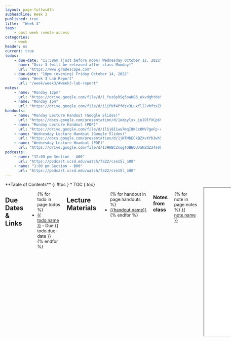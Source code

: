 ```yaml
---
layout: page-fullwidth
subheadline: Week 3
published: true
title:  "Week 3"
tags:
    - post week remote-access
categories:
    - week
header: no
current: true
todos:
    - due-date: "11:59am (just before noon) Wednesday October 12, 2022"
      name: "Quiz 3 (will be released after class Monday)"
      url: "https://www.gradescope.com"
    - due-date: "10pm (evening) Friday October 14, 2022"
      name: "Week 3 Lab Report"
      url: "/week/week3/#week3-lab-report"
notes:
    - name: "Monday 12pm"
      url: "https://drive.google.com/file/d/1_fez8pRSg3oaHB6_ukvdghYdoSsY5VCb"
    - name: "Monday 1pm"
      url: "https://drive.google.com/file/d/11jPNf4Pfdzx3Luxfl2JvhftxZNUvaQEc"
handouts:
    - name: "Monday Lecture Handout (Google Slides)"
      url: "https://docs.google.com/presentation/d/1oXpylxx_ieJOlfXCp6VdTU6zqksj0eBvj-v9AYb1jLA/edit?usp=sharing"
    - name: "Monday Lecture Handout (PDF)"
      url: "https://drive.google.com/file/d/1lSj8I1wu7mqI8KCx0MV7geFp-cLV0Ek9/view?usp=sharing"
    - name: "Wednesday Lecture Handout (Google Slides)"
      url: "https://docs.google.com/presentation/d/1jKTMbECkBZXvXYb3wh5XPKaXREiS91fn8_8K7I2FqLI/edit?usp=sharing"
    - name: "Wednesday Lecture Hnadout (PDF)"
      url: "https://drive.google.com/file/d/1JHWBCZnogTQBEQUJaNZdZ24s0bT310ev/view?usp=sharing"
podcasts:
    - name: "12:00 pm Section - A00"
      url: "https://podcast.ucsd.edu/watch/fa22/cse15l_a00"
    - name: "1:00 pm Section - B00"
      url: "https://podcast.ucsd.edu/watch/fa22/cse15l_b00"
---
```


<div class="row">
<div class="medium-4 medium-push-8 columns" markdown="1">
<div class="panel radius fixed-toc"  data-options="sticky_on:large" markdown="1">
**Table of Contents**
{: #toc }
*  TOC
{:toc}
</div>
</div><!-- /.medium-4.columns -->

<div class="medium-8 medium-pull-4 columns" markdown="1">

## Due Dates & Links

<ul>
{% for todo in page.todos %}
<li><a href="{{ todo.url }}">{{ todo.name }}</a> - Due {{ todo.due-date }}</li>
{% endfor %}
</ul>

## Lecture Materials

<ul>
{% for handout in page.handouts %}
<li><a href="{{handout.url}}">{{handout.name}}</a></li>
{% endfor %}
</ul>

### Notes from class
{% for note in page.notes %}
<a href="{{ note.url }}">{{ note.name }}</a>
<iframe src="{{ note.url }}/preview" width="640" height="480" allow="autoplay"></iframe>
{% endfor %}

### Links to Podcast
**Note:** Links will require you to log in as a UCSD student
<ul>
{% for link in page.podcasts %} 
<li><a href="{{link.url}}">{{link.name}}</a></li>
{% endfor %}
</ul>

### To Read

- Read these two articles by Julia Evans (one summarized in a comic below):
    - [When debugging, your attitude matters](https://jvns.ca/blog/debugging-attitude-matters/)
    - [How I Got Better at Debugging](https://jvns.ca/blog/2015/11/22/how-i-got-better-at-debugging/)
- Read this article by John Regehr: [How to Debug](https://blog.regehr.org/archives/199)
    - You don't need to know what all the technical tools are in these readings (systems programming, CSS, divs, etc)
- From the Regehr article, focus on the vocabulary (symptom, bug, etc); from the Evans articles, focus on the vibes
- This article: [https://drive.google.com/file/d/1zbMVZxsI1zOBPhSsvBi4kB5dPJuxyOJh/view?usp=sharing](https://drive.google.com/file/d/1zbMVZxsI1zOBPhSsvBi4kB5dPJuxyOJh/view?usp=sharing)
  (Note that assigning an article doesn't necessarily mean Joe agrees with everything in it...)

## Lab Tasks

As usual, we publish these ahead of time, but they aren't guaranteed to be final
until the start of lab on Wednesday.

This week in lab, you will find symptoms of bugs by writing tests, and then
narrow down the actual bug.

### Setup

Make a fork of this repository (it's OK if it's public):

[https://github.com/ucsd-cse15l-f22/lab3](https://github.com/ucsd-cse15l-f22/lab3)

There are a few relevant files for us:

- `ArrayExamples.java`
- `ArrayTests.java`
- `ListExamples.java`
- `LinkedListExample.java`
- `FileExample.java`

The files that end in `Example` or `Examples` have code in them with bugs for
you to find – in `ListExamples` and `ArrayExamples`, all the methods have bugs.
In `LinkedListExample` at least one of the methods on `LinkedList` has a bug. in
`FileExample`, `getFiles` has a bug. So many 🐛s!

The file `ArrayTests.java` has some _tests_ for the methods in
`ArrayExamples.java`. It uses a library called
[JUnit](https://junit.org/junit4/) to run tests using methods called
`assertEquals` and `assertArrayEquals` (and other `assert...` methods). When we
run this class with JUnit, it runs each method that has a `@Test` annotation on
it, and reports the success or failure of the `assert` calls.

Since JUnit is an external library, it requires some extra work to compile and
run. These two commands work well, and you should see output like the below when
you run them:
    
MAC USERS:
```
local $ javac -cp .:lib/hamcrest-core-1.3.jar:lib/junit-4.13.2.jar *.java
local $ java -cp .:lib/hamcrest-core-1.3.jar:lib/junit-4.13.2.jar org.junit.runner.JUnitCore ArrayTests
JUnit version 4.13.2
..
Time: 0.006

OK (2 tests)
```
    
WINDOWS USERS:
```
local $ javac -cp ".;lib/hamcrest-core-1.3.jar;lib/junit-4.13.2.jar" *.java
local $ java -cp ".;lib/junit-4.13.2.jar;lib/hamcrest-core-1.3.jar" org.junit.runner.JUnitCore ArrayTests
..
Time: 0.006

OK (2 tests)
```

- The `*` in the first command telss `javac` to compile *all* the `.java` files
in this directory. It's a shorthand for writing them all out, so it's a useful
notation to start using now that we have several Java files to compile.
- The `-cp` command-line argument stands for "classpath". Java uses this
command-line argument to know where to look for classes. It takes paths
separated by `:`, so the first place it will look is `.`, the current directory.
After that, it will look for classes in the two `.jar` files in the `lib`
directory. A `.jar` file is like a `.zip` file of a bunch of classes, and Java
knows how to work with them.
- While you might think the `..` in the output below `JUnit` has something to do
with a path, it's actually printing a `.` for each test that runs. So if you run
hundreds of tests, you can kinda watch the progress by seeing how the dots count
up.

**Write down in notes**: Who in your group has never seen `-cp` before? Who in
your group has never seen JUnit before? Has anyone written tests in a different
way in Java? What about in a different language?

### Symptoms and Failure-inducing Inputs

#### Array Methods

The two tests we wrote for you pass, but these two reverse implementations have
bugs! Write more tests to demonstrate that the two implementations have bugs,
and identify the bugs.

**Write down in notes** – For each, what was the failure-inducing input (the
test)? What was the symptom (the output when the test failed)? What was the bug
(the problem in the code)? Be as specific as possible to fill this in: copy the
code for your tests, the output for the symptoms, and the code change you need
to make for the bug.

**Checkpoint** – After fixing the reverse methods, make a commit and push to
your repository. It's really useful to checkpoint your work this way; you will
be able to see in the commit history each of the elements above as well.

Go on and do the same thing for `averageWithoutLowest` (the last array method),
making sure to note symptoms, failure-inducing inputs, and bugs. Discuss with
your group – did people find different ways to show the same bugs?

If you're having trouble thinking of tests, try starting from the smallest
possible inputs (an empty array), and then trying increasing sizes of arrays to
structure your thinking.

#### List Methods

There are two methods in `ListExamples`, each of which has a bug. For this
program, create **a new file** called `ListTests.java` with JUnit tests. Do the
same exercise, carefully designing your tests to get failing inputs, symptoms,
and eventually identify the bugs. Keep in mind that most of the time we can find
relatively *small* inputs that trigger the buggy behavior!

**Write down in notes** – Symptoms, inputs, and bugs.

**Checkpoint** – Commit your changes, and don't forget to add the new file! This
is one of the most common mistakes I make with `git` that is annoying for my
collaborators: I add a new file locally and forget to put it on Github for them
to see!

#### Linked List Methods

The file `LinkedListExample.java` has an implementation of a linked list that
is, in fact, buggy. We won't tell you which method(s) have the bugs. Create a
file called `LinkedListTests.java` and write tests in that file.

Note that for this case, your failure-inducing input requires a little more work
to construct: you have to build lists and try out the methods. All of that work
is part of the “failure-inducing input”, and it's useful to have it all written
down in code so that we don't have to remember it or re-type it each time we
want to run the test.

**Write down in notes** – Symptoms, inputs, and bugs.

**Reflect, write down in notes** – You've now had to create two new test files
(one for `ListExamples` and one for `LinkedListExample`). What actions did you take in
your editor to do this? How long did it take you? Could you or did you use
copy/paste effectively to avoid lots of typing? Could you or did you use the up
arrow in the terminal to “get back” earlier commands rather than typing them out
again? Any other tricks you could use to make this more painless in the future?

Discuss with your group! The long-term goal here is to learn tips and tricks to
take tasks that might be annoying 5-minute tasks and turn them into 30-second
tasks. It really changes how you think about writing tests if the process of
getting started takes less time!

**Checkpoint** – Commit your changes, and don't forget to add the new file! This
is one of the most common mistakes I make with `git` that is annoying for my
collaborators: I add a new file locally and forget to put it on Github for them
to see! (Yes, this is repeated from the last section. It's a common mistake, so
it's worth repeating!)

#### File Methods

The file `FileExample.java` has an implementation of a method that works with
the filesystem and, fortunately for our learning, it's buggy.

This one is interesting because the definition of a "failure-inducing input" is
trickier – this program won't run without us having some files and paths
available to try! So the first thing you may want to do is _create_ the example
file structure in the comment in that file in your repository! Then you can
write tests that use that file. You can create this just using VScode's "new
file" and "new folder" buttons/options.

To help you read and understand the program check out the `File` documentation here:

[https://docs.oracle.com/javase/8/docs/api/java/io/File.html](https://docs.oracle.com/javase/8/docs/api/java/io/File.html)

**Write down in notes** – Symptoms, inputs, and bugs. Remember that your input
is not just the code, but also the test files you created.

**Checkpoint** – Commit your changes, and don't forget to add the new files,
including the files you created as test input! All these files need to be a part
of the repository so that we can run the tests. (This is a particularly annoying
one to realize you missed later – the test will fail because the input data
doesn't exist!)


**Discuss** – Out of all the bugs above, which was the most interesting bug you
found? Have you ever made bugs like these yourself in your own programs? What
about having JUnit tests written might be useful one or two weeks from now?

### Extend Your Server

If you're satisfied you've found each bug along with a failure-inducing input
and a symptom for each one, try extending your server from last week (do this in
pairs or as a group).

Instead of just tracking a `List` of strings, instead have your server allow
searching through a directory of files (searching the contents of the files for
query words). Make a directory in the same directory as your code that has plain
text files in it, and return all the filenames that have contents that match the
query. Hint – use the fixed `getFiles` method in your solution!

## Week 3 Lab Report {#week3-lab-report}

As with the first lab report, you'll write this as a Github Pages page, then
print that page to PDF and upload to Gradescope. Include on your page two parts.

### Part 1

Show the code for your [Simplest Search Engine from week
2](/week/week2/#make-the-simplest-search-engine) (use a code block in Markdown).
Then, show three screenshots of using it including at least one add and one
query, showing the URL in the browser and the response on the page.

For each screenshot, describe:

- Which methods in your code are called
- What the values of the relevant arguments to those methods are, and the values
of any relevant fields of the class
- If those values change, how they change by the time the request is done processing

### Part 2

Choose two of the bugs _from different files_ above. For each, show:

- The failure-inducing input (the code of the test)
- The symptom (the failing test output)
- The bug (the code fix needed)
- Then, explain the connection between the symptom and the bug. Why does the bug
cause that particular symptom for that particular input?

Upload your post to the Lab Report 2 –  assignment on Gradescope

